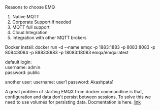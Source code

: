 Reasons to choose EMQ  
1. Native MQTT
2. Corporate Support if needed
3. MQTT full support
4. Cloud Integration 
5. Integration with other MQTT brokers


Docker install:
docker run -d --name emqx -p 1883:1883 -p 8083:8083 -p 8084:8084 -p 8883:8883 -p 18083:18083 emqx/emqx:latest

default login:  
    username: admin  
    password: public  

another user:
    username: user1
    password: Akashpata1

A great problem of starting EMQX from docker commandline is that, configuration and data don't persist between sessions. To solve this we need to use volumes for persisting data. Docmentation is here. [link](https://github.com/emqx/emqx-docker#persistence)
